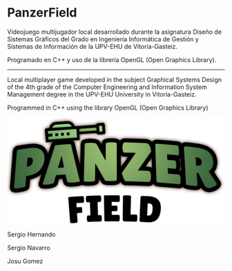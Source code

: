 # PanzerField

Videojuego multijugador local desarrollado durante la asignatura Diseño de Sistemas Gráficos del Grado en Ingeniería Informática de Gestión y Sistemas de Información de la UPV-EHU de Vitoria-Gasteiz.

Programado en C++ y uso de la librería OpenGL (Open Graphics Library).

-----------------------------------

Local multiplayer game developed in the subject Graphical Systems Design of the 4th grade of the Computer Engineering and Information System Management degree in the UPV-EHU University in Vitoria-Gasteiz.

Programmed in C++ using the library OpenGL (Open Graphics Library)

![logo](https://github.com/UniversityProjectsEHU/PanzerField/blob/master/PanzerField.png)

Sergio Hernando

Sergio Navarro

Josu Gomez
